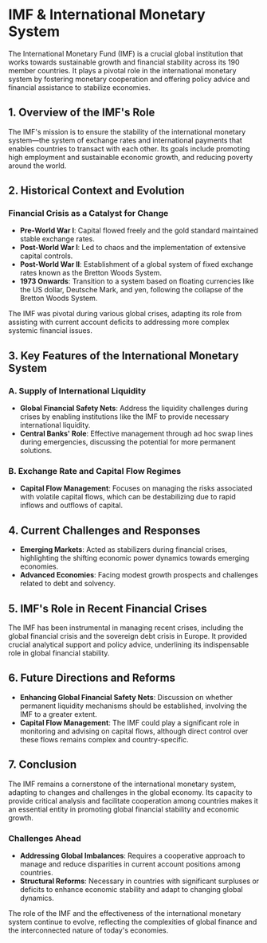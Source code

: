 # IMF & International Monetary System

The International Monetary Fund (IMF) is a crucial global institution that works towards sustainable growth and financial stability across its 190 member countries. It plays a pivotal role in the international monetary system by fostering monetary cooperation and offering policy advice and financial assistance to stabilize economies.

## 1. Overview of the IMF's Role

The IMF's mission is to ensure the stability of the international monetary system—the system of exchange rates and international payments that enables countries to transact with each other. Its goals include promoting high employment and sustainable economic growth, and reducing poverty around the world.

## 2. Historical Context and Evolution

### Financial Crisis as a Catalyst for Change

- **Pre-World War I**: Capital flowed freely and the gold standard maintained stable exchange rates.
- **Post-World War I**: Led to chaos and the implementation of extensive capital controls.
- **Post-World War II**: Establishment of a global system of fixed exchange rates known as the Bretton Woods System.
- **1973 Onwards**: Transition to a system based on floating currencies like the US dollar, Deutsche Mark, and yen, following the collapse of the Bretton Woods System.

The IMF was pivotal during various global crises, adapting its role from assisting with current account deficits to addressing more complex systemic financial issues.

## 3. Key Features of the International Monetary System

### A. Supply of International Liquidity

- **Global Financial Safety Nets**: Address the liquidity challenges during crises by enabling institutions like the IMF to provide necessary international liquidity.
- **Central Banks' Role**: Effective management through ad hoc swap lines during emergencies, discussing the potential for more permanent solutions.

### B. Exchange Rate and Capital Flow Regimes

- **Capital Flow Management**: Focuses on managing the risks associated with volatile capital flows, which can be destabilizing due to rapid inflows and outflows of capital.

## 4. Current Challenges and Responses

- **Emerging Markets**: Acted as stabilizers during financial crises, highlighting the shifting economic power dynamics towards emerging economies.
- **Advanced Economies**: Facing modest growth prospects and challenges related to debt and solvency.

## 5. IMF's Role in Recent Financial Crises

The IMF has been instrumental in managing recent crises, including the global financial crisis and the sovereign debt crisis in Europe. It provided crucial analytical support and policy advice, underlining its indispensable role in global financial stability.

## 6. Future Directions and Reforms

- **Enhancing Global Financial Safety Nets**: Discussion on whether permanent liquidity mechanisms should be established, involving the IMF to a greater extent.
- **Capital Flow Management**: The IMF could play a significant role in monitoring and advising on capital flows, although direct control over these flows remains complex and country-specific.

## 7. Conclusion

The IMF remains a cornerstone of the international monetary system, adapting to changes and challenges in the global economy. Its capacity to provide critical analysis and facilitate cooperation among countries makes it an essential entity in promoting global financial stability and economic growth.

### Challenges Ahead

- **Addressing Global Imbalances**: Requires a cooperative approach to manage and reduce disparities in current account positions among countries.
- **Structural Reforms**: Necessary in countries with significant surpluses or deficits to enhance economic stability and adapt to changing global dynamics.

The role of the IMF and the effectiveness of the international monetary system continue to evolve, reflecting the complexities of global finance and the interconnected nature of today's economies.
